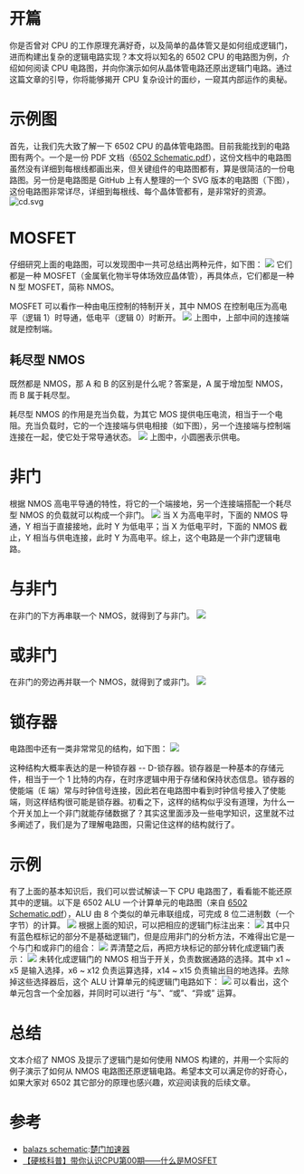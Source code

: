 
# 开篇


你是否曾对 CPU 的工作原理充满好奇，以及简单的晶体管又是如何组成逻辑门，进而构建出复杂的逻辑电路实现？本文将以知名的 6502 CPU 的电路图为例，介绍如何阅读 CPU 电路图，并向你演示如何从晶体管电路还原出逻辑门电路。通过这篇文章的引导，你将能够揭开 CPU 复杂设计的面纱，一窥其内部运作的奥秘。


# 示例图


首先，让我们先大致了解一下 6502 CPU 的晶体管电路图。目前我能找到的电路图有两个。一个是一份 PDF 文档（[6502 Schematic.pdf](https://github.com)），这份文档中的电路图虽然没有详细到每根线都画出来，但关键组件的电路图都有，算是很简洁的一份电路图。另一份是电路图是 GitHub 上有人整理的一个 SVG 版本的电路图（下图），这份电路图非常详尽，详细到每根线、每个晶体管都有，是非常好的资源。
![cd.svg](https://davidmjc.github.io/6502/cd.svg)


# MOSFET


仔细研究上面的电路图，可以发现图中一共可总结出两种元件，如下图：
![](https://img2024.cnblogs.com/blog/3144012/202410/3144012-20241024223344497-342639547.png)
它们都是一种 MOSFET（金属氧化物半导体场效应晶体管），再具体点，它们都是一种 N 型 MOSFET，简称 NMOS。


MOSFET 可以看作一种由电压控制的特制开关，其中 NMOS 在控制电压为高电平（逻辑 1）时导通，低电平（逻辑 0）时断开。
![](https://img2024.cnblogs.com/blog/3144012/202410/3144012-20241024224416912-7786532.png)
上图中，上部中间的连接端就是控制端。


## 耗尽型 NMOS


既然都是 NMOS，那 A 和 B 的区别是什么呢？答案是，A 属于增加型 NMOS，而 B 属于耗尽型。


耗尽型 NMOS 的作用是充当负载，为其它 MOS 提供电压电流，相当于一个电阻。充当负载时，它的一个连接端与供电相接（如下图），另一个连接端与控制端连接在一起，使它处于常导通状态。
![](https://img2024.cnblogs.com/blog/3144012/202410/3144012-20241024225534012-1424918935.png)
上图中，小圆圈表示供电。


# 非门


根据 NMOS 高电平导通的特性，将它的一个端接地，另一个连接端搭配一个耗尽型 NMOS 的负载就可以构成一个非门。
![](https://img2024.cnblogs.com/blog/3144012/202410/3144012-20241024230732047-1764071135.png)
当 X 为高电平时，下面的 NMOS 导通，Y 相当于直接接地，此时 Y 为低电平；当 X 为低电平时，下面的 NMOS 截止，Y 相当与供电连接，此时 Y 为高电平。综上，这个电路是一个非门逻辑电路。


# 与非门


在非门的下方再串联一个 NMOS，就得到了与非门。
![](https://img2024.cnblogs.com/blog/3144012/202410/3144012-20241024231729960-1884914828.png)


# 或非门


在非门的旁边再并联一个 NMOS，就得到了或非门。
![](https://img2024.cnblogs.com/blog/3144012/202410/3144012-20241024231747517-1660539612.png)


# 锁存器


电路图中还有一类非常常见的结构，如下图：
![](https://img2024.cnblogs.com/blog/3144012/202410/3144012-20241026125417702-2143319957.png)


这种结构大概率表达的是一种锁存器 \-\- D\-锁存器。锁存器是一种基本的存储元件，相当于一个 1 比特的内存，在时序逻辑中用于存储和保持状态信息。锁存器的使能端（E 端）常与时钟信号连接，因此若在电路图中看到时钟信号接入了使能端，则这样结构很可能是锁存器。初看之下，这样的结构似乎没有道理，为什么一个开关加上一个非门就能存储数据了？其实这里面涉及一些电学知识，这里就不过多阐述了，我们是为了理解电路图，只需记住这样的结构就行了。


# 示例


有了上面的基本知识后，我们可以尝试解读一下 CPU 电路图了，看看能不能还原其中的逻辑。以下是 6502 ALU 一个计算单元的电路图（来自 [6502 Schematic.pdf](https://github.com)），ALU 由 8 个类似的单元串联组成，可完成 8 位二进制数（一个字节）的计算。
![](https://img2024.cnblogs.com/blog/3144012/202410/3144012-20241025231559111-2052669991.png)
根据上面的知识，可以把相应的逻辑门标注出来：
![](https://img2024.cnblogs.com/blog/3144012/202410/3144012-20241026122432103-1363393453.png)
其中只有蓝色框标记的部分不是基础逻辑门，但是应用非门的分析方法，不难得出它是一个与门和或非门的组合：
![](https://img2024.cnblogs.com/blog/3144012/202410/3144012-20241026123424052-1511905807.png)
弄清楚之后，再把方块标记的部分转化成逻辑门表示：
![](https://img2024.cnblogs.com/blog/3144012/202410/3144012-20241026121952417-1444600772.png)
未转化成逻辑门的 NMOS 相当于开关，负责数据通路的选择。其中 x1 \~ x5 是输入选择，x6 \~ x12 负责运算选择，x14 \~ x15 负责输出目的地选择。去除掉这些选择器后，这个 ALU 计算单元的纯逻辑门电路如下：
![](https://img2024.cnblogs.com/blog/3144012/202410/3144012-20241026124418854-1456216112.png)
可以看出，这个单元包含一个全加器，并同时可以进行 “与”、“或”、“异或” 运算。


# 总结


文本介绍了 NMOS 及提示了逻辑门是如何使用 NMOS 构建的，并用一个实际的例子演示了如何从 NMOS 电路图还原逻辑电路。希望本文可以满足你的好奇心，如果大家对 6502 其它部分的原理也感兴趣，欢迎阅读我的后续文章。


# 参考


* [balazs schematic](https://github.com):[楚门加速器](https://shexiangshi.org)
* [【硬核科普】带你认识CPU第00期——什么是MOSFET](https://github.com)


